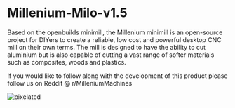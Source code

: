 # Millenium-Milo-v1.5

Based on the openbuilds minimill, the Millenium minimill is an open-source project for DIYers to create a reliable, low cost and powerful desktop CNC mill on their own terms. The mill is designed to have the ability to cut aluminium but is also capable of cutting a vast range of softer materials such as composites, woods and plastics.

If you would like to follow along with the development of this product please follow us on Reddit @ r/MilleniumMachines

![pixelated](https://user-images.githubusercontent.com/73408310/204902785-d4bc8fd8-2c58-4cef-8e56-1febee8956ff.png)
